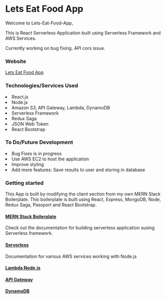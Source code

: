 <h1>Lets Eat Food App</h1>

<p> Welcome to Lets-Eat-Food-App, 
<p>This is React Serverless Application built using Serverless Framework and AWS Services.

Currently working on bug fixing. API cors issue.

<h3>Website</h3>

<a href="http://lets-eat-food-app-20200606.s3-website-ap-southeast-2.amazonaws.com" target="_blank">Lets Eat Food App</a>

<h3>Technologies/Services Used</h3>
<li>React.js
<li>Node.js
<li>Amazon S3, API Gateway, Lambda, DynamoDB
<li>Serverless Framework
<li>Redux Saga
<li>JSON Web Token
<li>React Bootstrap

<h3>To Do/Future Development</h3>
<li>Bug Fixes is in progress
<li>Use AWS EC2 to host the application
<li>Improve styling
<li>Add more features: Save results to user and storing in database

<h3>Getting started</h3>

This App is built by modifying the client section from my own MERN Stack Boilerplate. This boilerplate is built using React, Express, MongoDB, Node, Redux Saga, Passport and React Bootstrap.

<a href="https://github.com/akhil411/CRA---React-Redux-Saga-Auth" target="_blank"><h4>MERN Stack Boilerplate</h4></a>

Check out the documentation for building serverless application susing Serverless framework.

<a href="https://www.serverless.com/framework/docs/providers/aws/" target="_blank"><h4>Serverless</h4></a>

Documentation for various AWS services working with Node.js

<a href="https://docs.aws.amazon.com/lambda/latest/dg/lambda-nodejs.html" target="_blank"><h4>Lambda Node.js</h4></a>

<a href="https://docs.aws.amazon.com/apigateway/latest/developerguide/welcome.html" target="_blank"><h4>API Gateway</h4></a>

<a href="https://docs.aws.amazon.com/amazondynamodb/latest/developerguide/Introduction.html" target="_blank"><h4>DynamoDB</h4></a>




